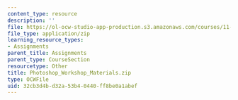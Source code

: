 ```yaml
---
content_type: resource
description: ''
file: https://ol-ocw-studio-app-production.s3.amazonaws.com/courses/11-123-big-plans-and-mega-urban-landscapes-spring-2014/32cb3d4bd32a53b40440ff8be0a1abef_Photoshop_Workshop_Materials.zip
file_type: application/zip
learning_resource_types:
- Assignments
parent_title: Assignments
parent_type: CourseSection
resourcetype: Other
title: Photoshop_Workshop_Materials.zip
type: OCWFile
uid: 32cb3d4b-d32a-53b4-0440-ff8be0a1abef
---
```

